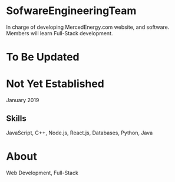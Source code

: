 # SofwareEngineeringTeam
In charge of developing MercedEnergy.com website, and software. Members will learn Full-Stack development. 
# To Be Updated 
# Not Yet Established 
January 2019
## Skills
JavaScript, C++, Node.js, React.js, Databases, Python, Java 
# About 
Web Development, Full-Stack
